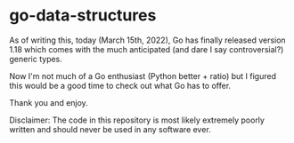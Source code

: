 # go-data-structures

As of writing this, today (March 15th, 2022), Go has finally released version 1.18 which comes with the much anticipated (and dare I say controversial?) generic types.

Now I'm not much of a Go enthusiast (Python better + ratio) but I figured this would be a good time to check out what Go has to offer.

Thank you and enjoy.

Disclaimer: The code in this repository is most likely extremely poorly written and should never be used in any software ever.
